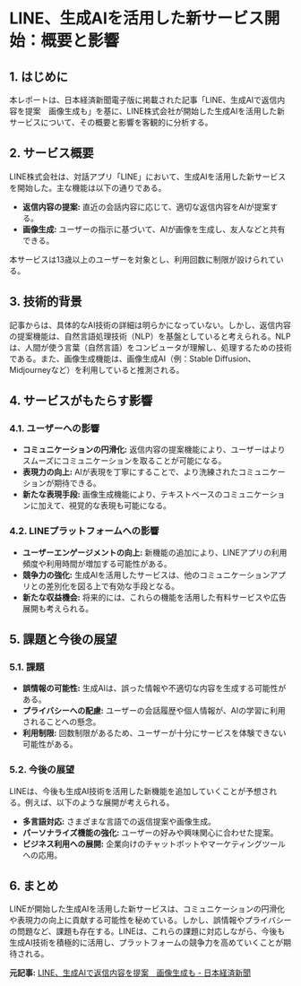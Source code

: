 # LINE、生成AIを活用した新サービス開始：概要と影響

## 1. はじめに

本レポートは、日本経済新聞電子版に掲載された記事「LINE、生成AIで返信内容を提案　画像生成も」を基に、LINE株式会社が開始した生成AIを活用した新サービスについて、その概要と影響を客観的に分析する。

## 2. サービス概要

LINE株式会社は、対話アプリ「LINE」において、生成AIを活用した新サービスを開始した。主な機能は以下の通りである。

* **返信内容の提案:** 直近の会話内容に応じて、適切な返信内容をAIが提案する。
* **画像生成:** ユーザーの指示に基づいて、AIが画像を生成し、友人などと共有できる。

本サービスは13歳以上のユーザーを対象とし、利用回数に制限が設けられている。

## 3. 技術的背景

記事からは、具体的なAI技術の詳細は明らかになっていない。しかし、返信内容の提案機能は、自然言語処理技術（NLP）を基盤としていると考えられる。NLPは、人間が使う言葉（自然言語）をコンピュータが理解し、処理するための技術である。また、画像生成機能は、画像生成AI（例：Stable Diffusion、Midjourneyなど）を利用していると推測される。

## 4. サービスがもたらす影響

### 4.1. ユーザーへの影響

* **コミュニケーションの円滑化:** 返信内容の提案機能により、ユーザーはよりスムーズにコミュニケーションを取ることが可能になる。
* **表現力の向上:** AIが表現を丁寧にすることで、より洗練されたコミュニケーションが期待できる。
* **新たな表現手段:** 画像生成機能により、テキストベースのコミュニケーションに加えて、視覚的な表現も可能になる。

### 4.2. LINEプラットフォームへの影響

* **ユーザーエンゲージメントの向上:** 新機能の追加により、LINEアプリの利用頻度や利用時間が増加する可能性がある。
* **競争力の強化:** 生成AIを活用したサービスは、他のコミュニケーションアプリとの差別化を図る上で有効な手段となる。
* **新たな収益機会:** 将来的には、これらの機能を活用した有料サービスや広告展開も考えられる。

## 5. 課題と今後の展望

### 5.1. 課題

* **誤情報の可能性:** 生成AIは、誤った情報や不適切な内容を生成する可能性がある。
* **プライバシーへの配慮:** ユーザーの会話履歴や個人情報が、AIの学習に利用されることへの懸念。
* **利用制限:** 回数制限があるため、ユーザーが十分にサービスを体験できない可能性がある。

### 5.2. 今後の展望

LINEは、今後も生成AI技術を活用した新機能を追加していくことが予想される。例えば、以下のような展開が考えられる。

* **多言語対応:** さまざまな言語での返信提案や画像生成。
* **パーソナライズ機能の強化:** ユーザーの好みや興味関心に合わせた提案。
* **ビジネス利用への展開:** 企業向けのチャットボットやマーケティングツールへの応用。

## 6. まとめ

LINEが開始した生成AIを活用した新サービスは、コミュニケーションの円滑化や表現力の向上に貢献する可能性を秘めている。しかし、誤情報やプライバシーの問題など、課題も存在する。LINEは、これらの課題に対応しながら、今後も生成AI技術を積極的に活用し、プラットフォームの競争力を高めていくことが期待される。


**元記事:** [LINE、生成AIで返信内容を提案　画像生成も - 日本経済新聞](https://www.nikkei.com/article/DGXZQOUC1598W0V10C25A4000000/)